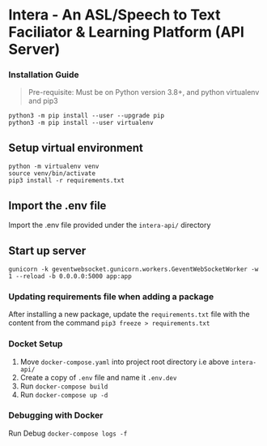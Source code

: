 # Intera - An ASL/Speech to Text Faciliator & Learning Platform (API Server)

### Installation Guide

>Pre-requisite: Must be on Python version 3.8+, and python virtualenv and pip3
```
python3 -m pip install --user --upgrade pip
python3 -m pip install --user virtualenv
```

## Setup virtual environment
```
python -m virtualenv venv
source venv/bin/activate
pip3 install -r requirements.txt
```

## Import the .env file
Import the .env file provided under the `intera-api/` directory

## Start up server
```
gunicorn -k geventwebsocket.gunicorn.workers.GeventWebSocketWorker -w 1 --reload -b 0.0.0.0:5000 app:app
```


### Updating requirements file when adding a package
After installing a new package, update the `requirements.txt` file with the content from the command `pip3 freeze > requirements.txt`


### Docket Setup
1. Move `docker-compose.yaml` into project root directory i.e above `intera-api/`
2. Create a copy of `.env` file and name it `.env.dev`
3. Run `docker-compose build`
4. Run `docker-compose up -d`


### Debugging with Docker
Run Debug `docker-compose logs -f`